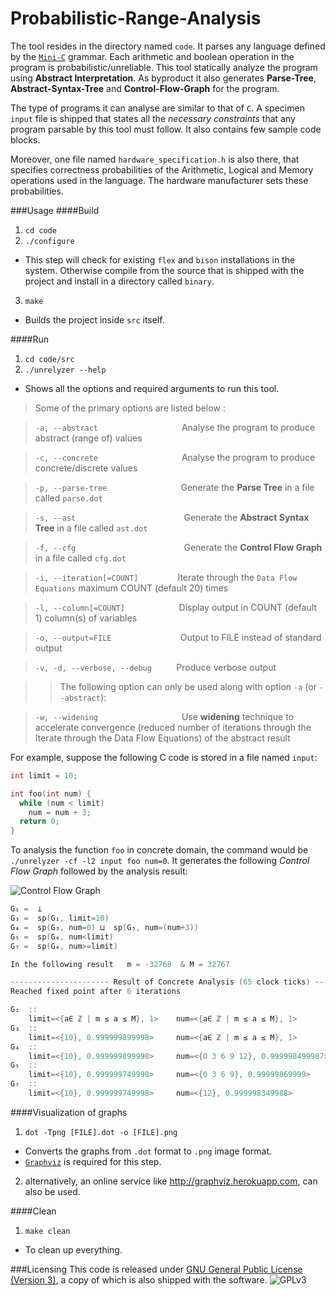 # Probabilistic-Range-Analysis
The tool resides in the directory named `code`. It parses any language defined by the [`Mini-C`](http://jamesvanboxtel.com/projects/minic-compiler/minic.pdf#page=2 "Mini-C grammar rules") grammar. Each arithmetic and boolean operation in the program is probabilistic/unreliable. This tool statically analyze the program using **Abstract Interpretation**. As byproduct it also generates **Parse-Tree**, **Abstract-Syntax-Tree** and **Control-Flow-Graph** for the program.

The type of programs it can analyse are similar to that of `C`. A specimen `input` file is shipped that states all the *necessary constraints* that any program parsable by this tool must follow. It also contains few sample code blocks.

Moreover, one file named `hardware_specification.h` is also there, that specifies correctness probabilities of the Arithmetic, Logical and Memory operations used in the language. The hardware manufacturer sets these probabilities.

###Usage
####Build
1. `cd code`
2. `./configure`
  * This step will check for existing `flex` and `bison` installations in the system. Otherwise compile from the source that is shipped with the project and install in a directory called `binary`.
3. `make`
  * Builds the project inside `src` itself.

####Run
1.  `cd code/src`
2. `./unrelyzer --help`
  * Shows all the options and required arguments to run this tool.

> Some of the primary options are listed below :

> `-a, --abstract` &nbsp;&nbsp;&nbsp;&nbsp;&nbsp;&nbsp;&nbsp;&nbsp;&nbsp;&nbsp;&nbsp;&nbsp;&nbsp;&nbsp;&nbsp;&nbsp;&nbsp;&nbsp;&nbsp;&nbsp;&nbsp;&nbsp;&nbsp;&nbsp;&nbsp;&nbsp;&nbsp;&nbsp;&nbsp;&nbsp;&nbsp;&nbsp; Analyse the program to produce abstract (range of) values

> `-c, --concrete` &nbsp;&nbsp;&nbsp;&nbsp;&nbsp;&nbsp;&nbsp;&nbsp;&nbsp;&nbsp;&nbsp;&nbsp;&nbsp;&nbsp;&nbsp;&nbsp;&nbsp;&nbsp;&nbsp;&nbsp;&nbsp;&nbsp;&nbsp;&nbsp;&nbsp;&nbsp;&nbsp;&nbsp;&nbsp;&nbsp;&nbsp;&nbsp; Analyse the program to produce concrete/discrete values

> `-p, --parse-tree` &nbsp;&nbsp;&nbsp;&nbsp;&nbsp;&nbsp;&nbsp;&nbsp;&nbsp;&nbsp;&nbsp;&nbsp;&nbsp;&nbsp;&nbsp;&nbsp;&nbsp;&nbsp;&nbsp;&nbsp;&nbsp;&nbsp;&nbsp;&nbsp;&nbsp;&nbsp;&nbsp;&nbsp; Generate the **Parse Tree** in a file called `parse.dot`

> `-s, --ast` &nbsp;&nbsp;&nbsp;&nbsp;&nbsp;&nbsp;&nbsp;&nbsp;&nbsp;&nbsp;&nbsp;&nbsp;&nbsp;&nbsp;&nbsp;&nbsp;&nbsp;&nbsp;&nbsp;&nbsp;&nbsp;&nbsp;&nbsp;&nbsp;&nbsp;&nbsp;&nbsp;&nbsp;&nbsp;&nbsp;&nbsp;&nbsp;&nbsp;&nbsp;&nbsp;&nbsp;&nbsp;&nbsp;&nbsp;&nbsp;&nbsp;&nbsp; Generate the **Abstract Syntax Tree** in a file called `ast.dot`

> `-f, --cfg` &nbsp;&nbsp;&nbsp;&nbsp;&nbsp;&nbsp;&nbsp;&nbsp;&nbsp;&nbsp;&nbsp;&nbsp;&nbsp;&nbsp;&nbsp;&nbsp;&nbsp;&nbsp;&nbsp;&nbsp;&nbsp;&nbsp;&nbsp;&nbsp;&nbsp;&nbsp;&nbsp;&nbsp;&nbsp;&nbsp;&nbsp;&nbsp;&nbsp;&nbsp;&nbsp;&nbsp;&nbsp;&nbsp;&nbsp;&nbsp;&nbsp;&nbsp; Generate the **Control Flow Graph** in a file called `cfg.dot`

> `-i, --iteration[=COUNT]` &nbsp;&nbsp;&nbsp;&nbsp;&nbsp;&nbsp;&nbsp;&nbsp;&nbsp;&nbsp;&nbsp;&nbsp;&nbsp;&nbsp; Iterate through the `Data Flow Equations` maximum COUNT (default 20) times

> `-l, --column[=COUNT]` &nbsp;&nbsp;&nbsp;&nbsp;&nbsp;&nbsp;&nbsp;&nbsp;&nbsp;&nbsp;&nbsp;&nbsp;&nbsp;&nbsp;&nbsp;&nbsp;&nbsp;&nbsp;&nbsp;&nbsp; Display output in COUNT (default 1) column(s) of variables

> `-o, --output=FILE` &nbsp;&nbsp;&nbsp;&nbsp;&nbsp;&nbsp;&nbsp;&nbsp;&nbsp;&nbsp;&nbsp;&nbsp;&nbsp;&nbsp;&nbsp;&nbsp;&nbsp;&nbsp;&nbsp;&nbsp;&nbsp;&nbsp;&nbsp;&nbsp;&nbsp;&nbsp; Output to FILE instead of standard output

> `-v, -d, --verbose, --debug` &nbsp;&nbsp;&nbsp;&nbsp;&nbsp;&nbsp;&nbsp;&nbsp; Produce verbose output

> > The following option can only be used along with option `-a` (or `--abstract`):

> `-w, --widening` &nbsp;&nbsp;&nbsp;&nbsp;&nbsp;&nbsp;&nbsp;&nbsp;&nbsp;&nbsp;&nbsp;&nbsp;&nbsp;&nbsp;&nbsp;&nbsp;&nbsp;&nbsp;&nbsp;&nbsp;&nbsp;&nbsp;&nbsp;&nbsp;&nbsp;&nbsp;&nbsp;&nbsp;&nbsp;&nbsp;&nbsp;&nbsp; Use **widening** technique to accelerate convergence (reduced number of iterations through the Iterate through the Data Flow Equations) of the abstract result

For example, suppose the following C code is stored in a file named `input`:
```c
int limit = 10;

int foo(int num) {
  while (num < limit)
    num = num + 3;
  return 0;
}
```
To analysis the function `foo` in concrete domain, the command would be `./unrelyzer -cf -l2 input foo num=0`. It generates the following *Control Flow Graph* followed by the analysis result:

![Control Flow Graph](http://i.imgur.com/X4E8hzD.png)

```c
G₁ =  ⊥
G₃ =  sp(G₁, limit=10)
G₄ =  sp(G₃, num=0) ⊔  sp(G₅, num=(num+3))
G₅ =  sp(G₄, num<limit)
G₇ =  sp(G₄, num>=limit)

In the following result   m = -32768  & M = 32767

---------------------- Result of Concrete Analysis (65 clock ticks) ----------------------
Reached fixed point after 6 iterations

G₁  ::
    limit=<{a∈ ℤ | m ≤ a ≤ M}, 1>    num=<{a∈ ℤ | m ≤ a ≤ M}, 1>
G₃  ::
    limit=<{10}, 0.999999899998>     num=<{a∈ ℤ | m ≤ a ≤ M}, 1>
G₄  ::
    limit=<{10}, 0.999999899998>     num=<{0 3 6 9 12}, 0.999998499987>
G₅  ::
    limit=<{10}, 0.999999749998>     num=<{0 3 6 9}, 0.99999869999>
G₇  ::
    limit=<{10}, 0.999999749998>     num=<{12}, 0.999998349988>
```

####Visualization of graphs
1. `dot -Tpng [FILE].dot -o [FILE].png`
  * Converts the graphs from `.dot` format to `.png` image format.
  * [`Graphviz`](http://www.graphviz.org "Graph Visualization Software") is required for this step.
2. alternatively, an online service like http://graphviz.herokuapp.com, can also be used.

####Clean
1. `make clean`
  * To clean up everything.
 
###Licensing
This code is released under  [GNU General Public License (Version 3)](http://www.gnu.org/licenses/gpl-3.0.en.html "GPLv3"), a copy of which is also shipped with the software. ![GPLv3][gpl3]

[gpl3]: http://www.gnu.org/graphics/gplv3-127x51.png  "GPLv3 Logo"